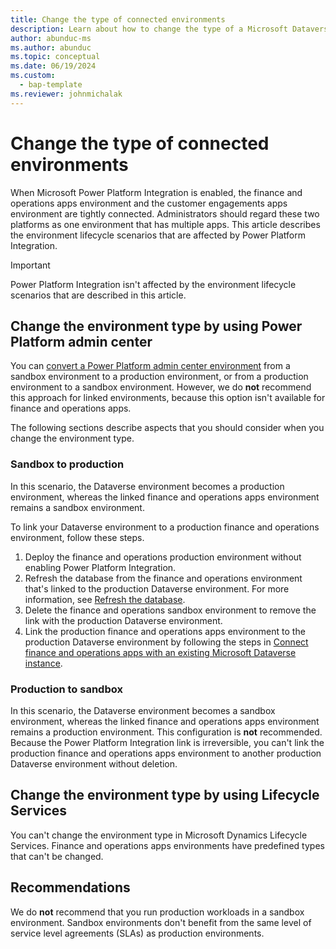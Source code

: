 ```yaml
---
title: Change the type of connected environments
description: Learn about how to change the type of a Microsoft Dataverse environment when finance and operations apps are integrated with Microsoft Power Platform.
author: abunduc-ms
ms.author: abunduc
ms.topic: conceptual
ms.date: 06/19/2024
ms.custom: 
  - bap-template
ms.reviewer: johnmichalak
---
```


# Change the type of connected environments

When Microsoft Power Platform Integration is enabled, the finance and operations apps environment and the customer engagements apps environment are tightly connected. Administrators should regard these two platforms as one environment that has multiple apps. This article describes the environment lifecycle scenarios that are affected by Power Platform Integration.

> [!IMPORTANT]
> Power Platform Integration isn't affected by the environment lifecycle scenarios that are described in this article.

## Change the environment type by using Power Platform admin center

You can [convert a Power Platform admin center environment](/power-platform/admin/switch-environment) from a sandbox environment to a production environment, or from a production environment to a sandbox environment. However, we do **not** recommend this approach for linked environments, because this option isn't available for finance and operations apps.

The following sections describe aspects that you should consider when you change the environment type.

### Sandbox to production

In this scenario, the Dataverse environment becomes a production environment, whereas the linked finance and operations apps environment remains a sandbox environment.

To link your Dataverse environment to a production finance and operations environment, follow these steps.

1. Deploy the finance and operations production environment without enabling Power Platform Integration.
1. Refresh the database from the finance and operations environment that's linked to the production Dataverse environment. For more information, see [Refresh the database](/dynamics365/fin-ops-core/dev-itpro/database/database-refresh).
1. Delete the finance and operations sandbox environment to remove the link with the production Dataverse environment.
1. Link the production finance and operations apps environment to the production Dataverse environment by following the steps in [Connect finance and operations apps with an existing Microsoft Dataverse instance](environment-lifecycle-connect-finops-existing-dv.md).

### Production to sandbox

In this scenario, the Dataverse environment becomes a sandbox environment, whereas the linked finance and operations apps environment remains a production environment. This configuration is **not** recommended. Because the Power Platform Integration link is irreversible, you can't link the production finance and operations apps environment to another production Dataverse environment without deletion.

## Change the environment type by using Lifecycle Services

You can't change the environment type in Microsoft Dynamics Lifecycle Services. Finance and operations apps environments have predefined types that can't be changed.

## Recommendations

We do **not** recommend that you run production workloads in a sandbox environment. Sandbox environments don't benefit from the same level of service level agreements (SLAs) as production environments.
